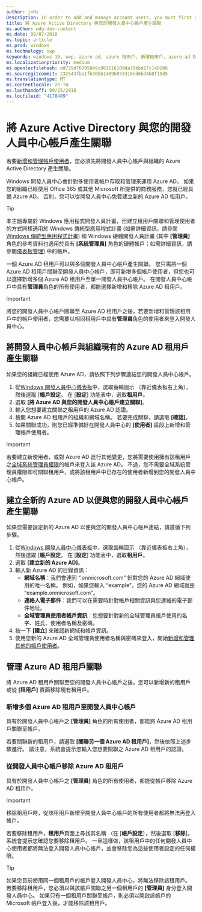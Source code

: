 ```yaml
---
author: jnHs
Description: In order to add and manage account users, you must first associate your Dev Center account with your organization's Azure Active Directory.
title: 將 Azure Active Directory 與您的開發人員中心帳戶產生關聯
ms.author: wdg-dev-content
ms.date: 08/07/2018
ms.topic: article
ms.prod: windows
ms.technology: uwp
keywords: windows 10, uwp, azure ad, azure 租用戶, 新增租用戶, azure ad 租用戶, 租用戶管理, 租用戶
ms.localizationpriority: medium
ms.openlocfilehash: dd729d76705849c981516109da39bbd27c140286
ms.sourcegitcommit: 232543fba1fb30bb1489b053310ed6bd4b8f15d5
ms.translationtype: MT
ms.contentlocale: zh-TW
ms.lasthandoff: 09/25/2018
ms.locfileid: "4178489"
---
```

# <a name="associate-azure-active-directory-with-your-dev-center-account"></a>將 Azure Active Directory 與您的開發人員中心帳戶產生關聯

若要[新增和管理帳戶使用者](add-users-groups-and-azure-ad-applications.md)，您必須先將開發人員中心帳戶與組織的 Azure Active Directory 產生關聯。 

Windows 開發人員中心會針對多使用者帳戶存取和管理來運用 Azure AD。 如果您的組織已經使用 Office 365 或其他 Microsoft 所提供的商務服務，您就已經具備 Azure AD。 否則，您可以從開發人員中心免費建立新的 Azure AD 租用戶。

> [!TIP]
> 本主題專屬於 Windows 應用程式開發人員計畫，但建立租用戶關聯和管理使用者的方式同樣適用於 Windows 傳統型應用程式計畫 (如需詳細資訊，請參閱 [Windows 傳統型應用程式計畫](https://docs.microsoft.com/windows/desktop/appxpkg/windows-desktop-application-program#add-and-manage-account-users)) 和 Windows 硬體開發人員計畫 (其中 **\[管理員\]** 角色的參考資料也適用於具有 **\[系統管理員\]** 角色的硬體帳戶；如需詳細資訊，請參閱[儀表板管理](https://docs.microsoft.com/windows-hardware/drivers/dashboard/dashboard-administration)) 中的帳戶。

一個 Azure AD 租用戶可以與多個開發人員中心帳戶產生關聯。 您只需將一個 Azure AD 租用戶關聯至開發人員中心帳戶，即可新增多個帳戶使用者，但您也可以選擇新增多個 Azure AD 租用戶至單一開發人員中心帳戶。 在開發人員中心帳戶中具有**管理員**角色的所有使用者，都能選擇新增和移除 Azure AD 租用戶。

> [!IMPORTANT]
> 將您的開發人員中心帳戶關聯至 Azure AD 租用戶之後，若要新增和管理該租用戶中的帳戶使用者，您需要以相同租用戶中具有**管理員**角色的使用者來登入開發人員中心。


## <a name="associate-your-dev-center-account-with-your-organizations-existing-azure-ad-tenant"></a>將開發人員中心帳戶與組織現有的 Azure AD 租用戶產生關聯

如果您的組織已經使用 Azure AD，請依照下列步驟連結您的開發人員中心帳戶。

1.  從[Windows 開發人員中心儀表板](https://partner.microsoft.com/dashboard)中，選取齒輪圖示 （靠近儀表板右上角），然後選取 [**帳戶設定**。 在 [**設定**] 功能表中，選取**租用戶**。
2.  選取 **\[將 Azure AD 與您的開發人員中心帳戶建立關聯\]**。
3.  輸入您想要建立關聯之租用戶的 Azure AD 認證。
4.  檢閱 Azure AD 租用戶的組織和網域名稱。 若要完成關聯，請選取 **\[確認\]**。
5.  如果關聯成功，則您已經準備好在開發人員中心的 **\[使用者\]** 區段上新增和管理帳戶使用者。

> [!IMPORTANT]
> 若要建立新使用者，或對 Azure AD 進行其他變更，您將需要使用擁有該租用戶之[全域系統管理員權限](https://docs.microsoft.com/azure/active-directory/users-groups-roles/directory-assign-admin-roles)的帳戶來登入該 Azure AD。 不過，您不需要全域系統管理員權限即可關聯租用戶，或將該租用戶中已存在的使用者新增到您的開發人員中心帳戶。


## <a name="create-a-brand-new-azure-ad-to-associate-with-your-dev-center-account"></a>建立全新的 Azure AD 以便與您的開發人員中心帳戶產生關聯

如果您需要設定新的 Azure AD 以便與您的開發人員中心帳戶連結，請遵循下列步驟。

1.  從[Windows 開發人員中心儀表板](https://partner.microsoft.com/dashboard)中，選取齒輪圖示 （靠近儀表板右上角），然後選取 [**帳戶設定**。 在 [**設定**] 功能表中，選取**租用戶**。
2.  選取 **\[建立新的 Azure AD\]**。
3.  輸入新 Azure AD 的目錄資訊︰
    - **網域名稱**︰我們會連同 “.onmicrosoft.com” 針對您的 Azure AD 網域使用的唯一名稱。 例如，如果您輸入 “example”，您的 Azure AD 網域就是 “example.onmicrosoft.com”。
    - **連絡人電子郵件**：我們可以在需要時針對帳戶相關資訊與您連絡的電子郵件地址。
    - **全域管理員使用者帳戶資訊**：您想要針對新的全域管理員帳戶使用的名字、姓氏、使用者名稱及密碼。
4.  按一下 **\[建立\]** 來確認新網域和帳戶資訊。
5.  使用您新的 Azure AD 全域管理員使用者名稱與密碼來登入，開始[新增和管理其他的帳戶使用者](add-users-groups-and-azure-ad-applications.md)。


## <a name="manage-azure-ad-tenant-associations"></a>管理 Azure AD 租用戶關聯

將 Azure AD 租用戶關聯至您的開發人員中心帳戶之後，您可以新增新的租用戶或從 **\[租用戶\]** 頁面移除現有租用戶。


### <a name="add-multiple-azure-ad-tenants-to-your-dev-center-account"></a>新增多個 Azure AD 租用戶至開發人員中心帳戶

具有於開發人員中心帳戶之 **\[管理員\]** 角色的所有使用者，都能將 Azure AD 租用戶關聯至帳戶。

若要關聯新的租用戶，請選取 **\[關聯另一個 Azure AD 租用戶\]**，然後依照上述步驟進行。 請注意，系統會提示您輸入您想要關聯之 Azure AD 租用戶的認證。


### <a name="remove-an-azure-ad-tenant-from-your-dev-center-account"></a>從開發人員中心帳戶移除 Azure AD 租用戶

具有於開發人員中心帳戶之 **\[管理員\]** 角色的所有使用者，都能從帳戶移除 Azure AD 租用戶。

> [!IMPORTANT]
> 移除租用戶時，從該租用戶新增至開發人員中心帳戶的所有使用者都將無法再登入帳戶。 

若要移除租用戶，**租用戶**頁面上尋找其名稱 （在 [**帳戶設定**），然後選取 [**移除**]。 系統會提示您確認您要移除租用戶。 一旦這樣做，該租用戶中的任何開發人員中心使用者都將無法登入開發人員中心帳戶，並會移除您為這些使用者設定的任何權限。

> [!TIP]
> 如果您目前使用同一個租用戶的帳戶登入開發人員中心，將無法移除該租用戶。 若要移除租用戶，您必須以與該帳戶關聯之另一個租用戶的 **\[管理員\]** 身分登入開發人員中心。 如果只有一個租用戶關聯至帳戶，則必須以開啟該帳戶的 Microsoft 帳戶登入後，才能移除該租用戶。


